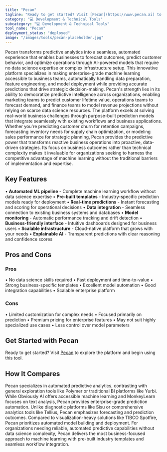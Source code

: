 ```yaml
---
title: "Pecan"
tagline: "Ready to get started? Visit [Pecan](https://www.pecan.ai) to explore the platform and begin using this tool...."
category: "💻 Development & Technical Tools"
subcategory: "💻 Development & Technical Tools"
tool_name: "Pecan"
deployment_status: "deployed"
image: "/images/tools/pecan-placeholder.jpg"
---
```

Pecan transforms predictive analytics into a seamless, automated experience that enables businesses to forecast outcomes, predict customer behavior, and optimize operations through AI-powered models that require no data science expertise or complex infrastructure setup. This innovative platform specializes in making enterprise-grade machine learning accessible to business teams, automatically handling data preparation, feature engineering, and model deployment while providing accurate predictions that drive strategic decision-making. Pecan's strength lies in its ability to democratize predictive intelligence across organizations, enabling marketing teams to predict customer lifetime value, operations teams to forecast demand, and finance teams to model revenue projections without relying on scarce data science resources. The platform excels at solving real-world business challenges through purpose-built prediction models that integrate seamlessly with existing workflows and business applications. Whether you're predicting customer churn for retention campaigns, forecasting inventory needs for supply chain optimization, or modeling sales performance for strategic planning, Pecan provides the predictive power that transforms reactive business operations into proactive, data-driven strategies. Its focus on business outcomes rather than technical complexity makes it invaluable for organizations seeking to harness the competitive advantage of machine learning without the traditional barriers of implementation and expertise.

## Key Features

• **Automated ML pipeline** - Complete machine learning workflow without data science expertise
• **Pre-built templates** - Industry-specific prediction models ready for deployment
• **Real-time predictions** - Instant forecasting and scoring for operational decisions
• **Data integration** - Seamless connection to existing business systems and databases
• **Model monitoring** - Automatic performance tracking and drift detection
• **Business-friendly interface** - Intuitive dashboards designed for business users
• **Scalable infrastructure** - Cloud-native platform that grows with your needs
• **Explainable AI** - Transparent predictions with clear reasoning and confidence scores

## Pros and Cons

### Pros
• No data science skills required
• Fast deployment and time-to-value
• Strong business-specific templates
• Excellent model automation
• Good integration capabilities
• Scalable enterprise platform

### Cons
• Limited customization for complex needs
• Focused primarily on prediction
• Premium pricing for enterprise features
• May not suit highly specialized use cases
• Less control over model parameters

## Get Started with Pecan

Ready to get started? Visit [Pecan](https://www.pecan.ai) to explore the platform and begin using this tool.

## How It Compares

Pecan specializes in automated predictive analytics, contrasting with general exploration tools like Polymer or traditional BI platforms like Yurbi. While Obviously AI offers accessible machine learning and MonkeyLearn focuses on text analysis, Pecan provides enterprise-grade prediction automation. Unlike diagnostic platforms like Sisu or comprehensive analytics tools like Tellius, Pecan emphasizes forecasting and prediction outcomes. Compared to visualization-heavy solutions like TIBCO Spotfire, Pecan prioritizes automated model building and deployment. For organizations needing reliable, automated predictive capabilities without data science complexity, Pecan delivers the most business-focused approach to machine learning with pre-built industry templates and seamless workflow integration.